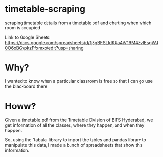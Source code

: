 # timetable-scraping

scraping timetable details from a timetable pdf and charting when which room is occupied

Link to Google Sheets: https://docs.google.com/spreadsheets/d/1j8gBFSLldKUa4iV19M4ZvIEsgWJ0O6xBGypkzFfxmxo/edit?usp=sharing

# Why?

I wanted to know when a particular classroom is free so that I can go use the blackboard there

# Howw?

Given a timetable.pdf from the Timetable Division of BITS Hyderabad, we get information of all the classes, where they happen, and when they happen. 

So, using the 'tabula' library to import the tables and pandas library to manipulate this data, I made a bunch of spreadsheets that show this information.
